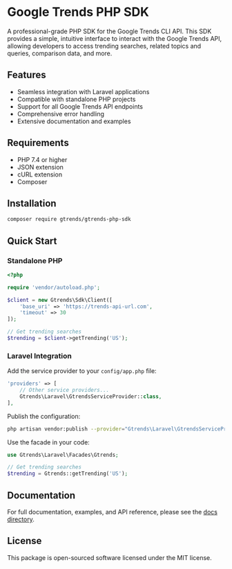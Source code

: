 # Google Trends PHP SDK

A professional-grade PHP SDK for the Google Trends CLI API. This SDK provides a simple, intuitive interface to interact with the Google Trends API, allowing developers to access trending searches, related topics and queries, comparison data, and more.

## Features

- Seamless integration with Laravel applications
- Compatible with standalone PHP projects
- Support for all Google Trends API endpoints
- Comprehensive error handling
- Extensive documentation and examples

## Requirements

- PHP 7.4 or higher
- JSON extension
- cURL extension
- Composer

## Installation

```bash
composer require gtrends/gtrends-php-sdk
```

## Quick Start

### Standalone PHP

```php
<?php

require 'vendor/autoload.php';

$client = new Gtrends\Sdk\Client([
    'base_uri' => 'https://trends-api-url.com',
    'timeout' => 30
]);

// Get trending searches
$trending = $client->getTrending('US');
```

### Laravel Integration

Add the service provider to your `config/app.php` file:

```php
'providers' => [
    // Other service providers...
    Gtrends\Laravel\GtrendsServiceProvider::class,
],
```

Publish the configuration:

```bash
php artisan vendor:publish --provider="Gtrends\Laravel\GtrendsServiceProvider"
```

Use the facade in your code:

```php
use Gtrends\Laravel\Facades\Gtrends;

// Get trending searches
$trending = Gtrends::getTrending('US');
```

## Documentation

For full documentation, examples, and API reference, please see the [docs directory](./docs).

## License

This package is open-sourced software licensed under the MIT license. 